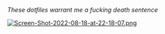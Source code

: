 *These dotfiles warrant me a fucking death sentence*

[![Screen-Shot-2022-08-18-at-22-18-07.png](https://i.postimg.cc/dtcnwntb/Screen-Shot-2022-08-18-at-22-18-07.png)](https://postimg.cc/ThQncVb0)
